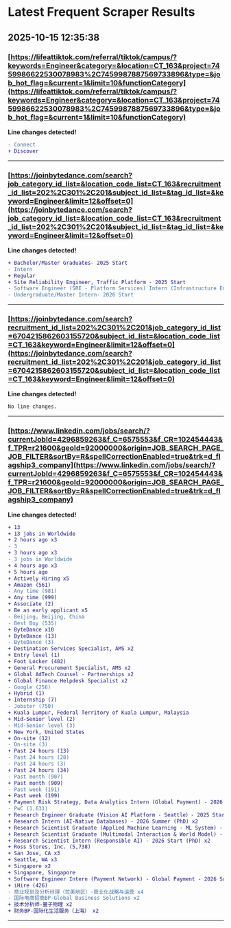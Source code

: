 # Latest Frequent Scraper Results

## 2025-10-15 12:35:38

### [https://lifeattiktok.com/referral/tiktok/campus/?keywords=Engineer&category=&location=CT_163&project=7459986622530078983%2C7459987887569733896&type=&job_hot_flag=&current=1&limit=10&functionCategory](https://lifeattiktok.com/referral/tiktok/campus/?keywords=Engineer&category=&location=CT_163&project=7459986622530078983%2C7459987887569733896&type=&job_hot_flag=&current=1&limit=10&functionCategory)

**Line changes detected!**

```diff
- Connect
+ Discover
```

---
### [https://joinbytedance.com/search?job_category_id_list=&location_code_list=CT_163&recruitment_id_list=202%2C301%2C201&subject_id_list=&tag_id_list=&keyword=Engineer&limit=12&offset=0](https://joinbytedance.com/search?job_category_id_list=&location_code_list=CT_163&recruitment_id_list=202%2C301%2C201&subject_id_list=&tag_id_list=&keyword=Engineer&limit=12&offset=0)

**Line changes detected!**

```diff
+ Bachelor/Master Graduates- 2025 Start
- Intern
+ Regular
+ Site Reliability Engineer, Traffic Platform - 2025 Start
- Software Engineer (SRE - Platform Services) Intern (Infrastructure Engineering), 2026 Start (BS/MS)
- Undergraduate/Master Intern- 2026 Start
```

---
### [https://joinbytedance.com/search?recruitment_id_list=202%2C301%2C201&job_category_id_list=6704215862603155720&subject_id_list=&location_code_list=CT_163&keyword=Engineer&limit=12&offset=0](https://joinbytedance.com/search?recruitment_id_list=202%2C301%2C201&job_category_id_list=6704215862603155720&subject_id_list=&location_code_list=CT_163&keyword=Engineer&limit=12&offset=0)

**Line changes detected!**

```diff
No line changes.
```

---
### [https://www.linkedin.com/jobs/search/?currentJobId=4296859263&f_C=6575553&f_CR=102454443&f_TPR=r21600&geoId=92000000&origin=JOB_SEARCH_PAGE_JOB_FILTER&sortBy=R&spellCorrectionEnabled=true&trk=d_flagship3_company](https://www.linkedin.com/jobs/search/?currentJobId=4296859263&f_C=6575553&f_CR=102454443&f_TPR=r21600&geoId=92000000&origin=JOB_SEARCH_PAGE_JOB_FILTER&sortBy=R&spellCorrectionEnabled=true&trk=d_flagship3_company)

**Line changes detected!**

```diff
+ 13
+ 13 jobs in Worldwide
+ 2 hours ago x3
- 3
+ 3 hours ago x3
- 3 jobs in Worldwide
+ 4 hours ago x3
+ 5 hours ago
+ Actively Hiring x5
+ Amazon (561)
- Any time (981)
+ Any time (999)
+ Associate (2)
+ Be an early applicant x5
- Beijing, Beijing, China
- Best Buy (535)
+ ByteDance x10
+ ByteDance (13)
- ByteDance (3)
+ Destination Services Specialist, AMS x2
+ Entry level (1)
+ Foot Locker (402)
+ General Procurement Specialist, AMS x2
+ Global AdTech Counsel - Partnerships x2
+ Global Finance Helpdesk Specialist x2
- Google (256)
+ Hybrid (1)
+ Internship (7)
- Jobster (750)
+ Kuala Lumpur, Federal Territory of Kuala Lumpur, Malaysia
+ Mid-Senior level (2)
- Mid-Senior level (3)
+ New York, United States
+ On-site (12)
- On-site (3)
+ Past 24 hours (13)
- Past 24 hours (28)
- Past 24 hours (3)
+ Past 24 hours (34)
- Past month (907)
+ Past month (909)
- Past week (191)
+ Past week (199)
+ Payment Risk Strategy, Data Analytics Intern (Global Payment) - 2026 Start (BS/MS) x2
- PwC (1,631)
+ Research Engineer Graduate (Vision AI Platform - Seattle）- 2025 Start (BS/MS) x2
+ Research Intern (AI-Native Databases) - 2026 Summer (PhD) x2
+ Research Scientist Graduate (Applied Machine Learning - ML System) - 2026 Start (PhD) x2
+ Research Scientist Graduate (Multimodal Interaction & World Model) - 2026 Start (PhD) x2
+ Research Scientist Intern (Responsible AI) - 2026 Start (PhD) x2
+ Ross Stores, Inc. (5,738)
+ San Jose, CA x3
+ Seattle, WA x3
+ Singapore x2
+ Singapore, Singapore
+ Software Engineer Intern (Payment Network) - Global Payment - 2026 Summer(BS/MS) x2
+ iHire (426)
- 商业规划及分析经理（拉美地区）-商业化战略与运营 x4
- 国际电商招商BP-Global Business Solutions x2
+ 技术分析师-量子物理 x2
+ 财务BP-国际化生活服务（上海） x2
```

---
